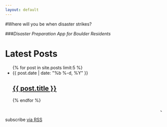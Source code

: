 ```yaml
---
layout: default
---
```



#Where will you be when disaster strikes?

###_Disaster Preparation App for Boulder Residents_

<div class="home">
  <h1 class="page-heading">Latest Posts</h1>
  <ul class="post-list">
    {% for post in site.posts limit:5 %}
      <li>
        <span class="post-meta">{{ post.date | date: "%b %-d, %Y" }}</span>
        <h2>
          <a class="post-link" href="{{ post.url | prepend: site.baseurl }}">{{ post.title }}</a>
        </h2>
      </li>
    {% endfor %}
  </ul>

  <MARQUEE scrollamount="1" truespeed="true" scrolldelay="15">Just your minutely reminder that this HTML tag is still recognized</MARQUEE>

  <p class="rss-subscribe">subscribe <a href="{{ "/feed.xml" | prepend: site.baseurl }}">via RSS</a></p>
</div>